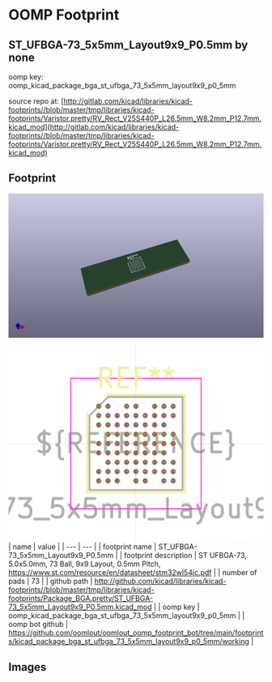 # OOMP Footprint  
## ST_UFBGA-73_5x5mm_Layout9x9_P0.5mm  by none  
  
oomp key: oomp_kicad_package_bga_st_ufbga_73_5x5mm_layout9x9_p0_5mm  
  
source repo at: [http://gitlab.com/kicad/libraries/kicad-footprints//blob/master/tmp/libraries/kicad-footprints/Varistor.pretty/RV_Rect_V25S440P_L26.5mm_W8.2mm_P12.7mm.kicad_mod](http://gitlab.com/kicad/libraries/kicad-footprints//blob/master/tmp/libraries/kicad-footprints/Varistor.pretty/RV_Rect_V25S440P_L26.5mm_W8.2mm_P12.7mm.kicad_mod)  
## Footprint  
  
[![working_kicad_pcb_3d.png](working_kicad_pcb_3d_600.png)](working_kicad_pcb_3d.png)  
  
[![working.png](working_600.png)](working.png)  
| name | value | 
| --- | --- | 
| footprint name | ST_UFBGA-73_5x5mm_Layout9x9_P0.5mm | 
| footprint description | ST UFBGA-73, 5.0x5.0mm, 73 Ball, 9x9 Layout, 0.5mm Pitch, https://www.st.com/resource/en/datasheet/stm32wl54jc.pdf | 
| number of pads | 73 | 
| github path | http://github.com/kicad/libraries/kicad-footprints//blob/master/tmp/libraries/kicad-footprints/Package_BGA.pretty/ST_UFBGA-73_5x5mm_Layout9x9_P0.5mm.kicad_mod | 
| oomp key | oomp_kicad_package_bga_st_ufbga_73_5x5mm_layout9x9_p0_5mm | 
| oomp bot github | https://github.com/oomlout/oomlout_oomp_footprint_bot/tree/main/footprints/kicad_package_bga_st_ufbga_73_5x5mm_layout9x9_p0_5mm/working | 
## Images  
